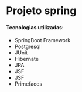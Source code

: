 # Projeto spring

#### Tecnologias utilizadas:

* SpringBoot Framework
* Postgresql
* JUnit
* Hibernate
* JPA
* JSF
* JSF
* Primefaces
